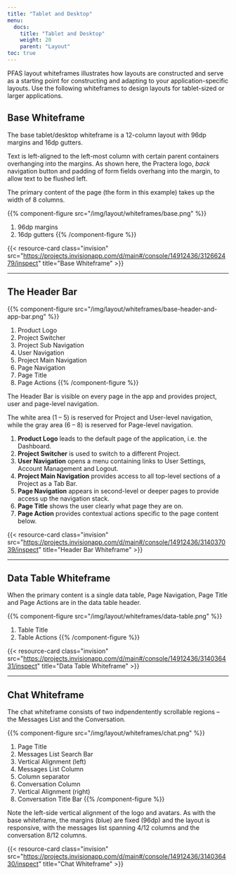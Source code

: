 ```yaml
---
title: "Tablet and Desktop"
menu:
  docs:
    title: "Tablet and Desktop"
    weight: 20
    parent: "Layout"
toc: true
---
```


PFAS layout whiteframes illustrates how layouts are constructed and serve as a starting point for constructing and adapting to your application-specific layouts. Use the following whiteframes to design layouts for tablet-sized or larger applications.

## Base Whiteframe

The base tablet/desktop whiteframe is a 12-column layout with 96dp margins and 16dp gutters.

Text is left-aligned to the left-most column with certain parent containers overhanging into the margins. As shown here, the Practera logo, _back_ navigation button and padding of form fields overhang into the margin, to allow text to be flushed left.

The primary content of the page (the form in this example) takes up the width of 8 columns.

{{% component-figure src="/img/layout/whiteframes/base.png" %}}
  1. 96dp margins
  2. 16dp gutters
{{% /component-figure %}}

{{< resource-card class="invision" src="https://projects.invisionapp.com/d/main#/console/14912436/312662479/inspect" title="Base Whiteframe" >}}

---

## The Header Bar

{{% component-figure src="/img/layout/whiteframes/base-header-and-app-bar.png" %}}
  1. Product Logo
  2. Project Switcher
  3. Project Sub Navigation
  4. User Navigation
  5. Project Main Navigation
  6. Page Navigation
  7. Page Title
  8. Page Actions
{{% /component-figure %}}

The Header Bar is visible on every page in the app and provides project, user and page-level navigation.

The white area (1 – 5) is reserved for Project and User-level navigation, while the gray area (6 – 8) is reserved for Page-level navigation.

1. **Product Logo** leads to the default page of the application, i.e. the Dashboard.
2. **Project Switcher** is used to switch to a different Project.
3. **User Navigation** opens a menu containing links to User Settings, Account Management and Logout.
5. **Project Main Navigation** provides access to all top-level sections of a Project as a Tab Bar.
6. **Page Navigation** appears in second-level or deeper pages to provide access up the navigation stack.
7. **Page Title** shows the user clearly what page they are on.
8. **Page Action** provides contextual actions specific to the page content below.

{{< resource-card class="invision" src="https://projects.invisionapp.com/d/main#/console/14912436/314037039/inspect" title="Header Bar Whiteframe" >}}

---

## Data Table Whiteframe

When the primary content is a single data table, Page Navigation, Page Title and Page Actions are in the data table header.

{{% component-figure src="/img/layout/whiteframes/data-table.png" %}}
  1. Table Title
  2. Table Actions
{{% /component-figure %}}

{{< resource-card class="invision" src="https://projects.invisionapp.com/d/main#/console/14912436/314036431/inspect" title="Data Table Whiteframe" >}}

---

## Chat Whiteframe

The chat whiteframe consists of two indpendentently scrollable regions – the Messages List and the Conversation.

{{% component-figure src="/img/layout/whiteframes/chat.png" %}}
  1. Page Title
  2. Messages List Search Bar
  3. Vertical Alignment (left)
  4. Messages List Column
  5. Column separator
  6. Conversation Column
  7. Vertical Alignment (right)
  8. Conversation Title Bar
{{% /component-figure %}}

Note the left-side vertical alignment of the logo and avatars. As with the base whiteframe, the margins (blue) are fixed (96dp) and the layout is responsive, with the messages list spanning 4/12 columns and the conversation 8/12 columns.

{{< resource-card class="invision" src="https://projects.invisionapp.com/d/main#/console/14912436/314036430/inspect" title="Chat Whiteframe" >}}